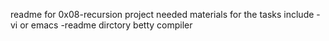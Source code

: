 readme for 0x08-recursion project
needed materials for the tasks include
-vi or emacs
-readme
dirctory
betty
compiler

